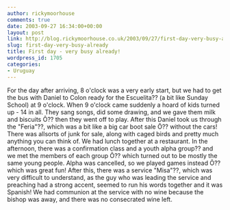 ```yaml
---
author: rickymoorhouse
comments: true
date: 2003-09-27 16:34:00+00:00
layout: post
link: http://blog.rickymoorhouse.co.uk/2003/09/27/first-day-very-busy-already/
slug: first-day-very-busy-already
title: First day - very busy already!
wordpress_id: 1705
categories:
- Uruguay
---
```


For the day after arriving, 8 o'clock was a very early start, but we had to get the bus with Daniel to Colon ready for the Escuelita?? (a bit like Sunday School) at 9 o'clock. When 9 o'clock came suddenly a hoard of kids turned up - 14 in all. They sang songs, did some drawing, and we gave them milk and biscuits Ô?? then they went off to play. After this Daniel took us through the "Feria"??, which was a bit like a big car boot sale Ô?? without the cars! There was allsorts of junk for sale, along with caged birds and pretty much anything you can think of. We had lunch together at a restaurant. In the afternoon, there was a confirmation class and a youth alpha group?? and we met the members of each group Ô?? which turned out to be mostly the same young people. Alpha was cancelled, so we played games instead Ô?? which was great fun! After this, there was a service "Misa"??, which was very difficult to understand, as the guy who was leading the service and preaching had a strong accent, seemed to run his words together and it was Spanish! We had communion at the service with no wine because the bishop was away, and there was no consecrated wine left.

